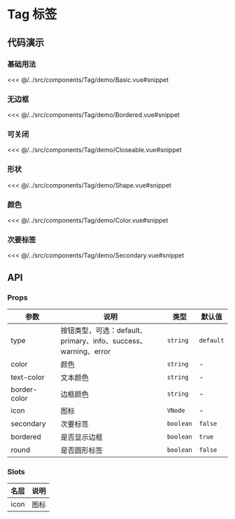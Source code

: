 # Tag 标签

## 代码演示

### 基础用法

<<< @/../src/components/Tag/demo/Basic.vue#snippet

### 无边框

<<< @/../src/components/Tag/demo/Bordered.vue#snippet

### 可关闭

<<< @/../src/components/Tag/demo/Closeable.vue#snippet

### 形状

<<< @/../src/components/Tag/demo/Shape.vue#snippet

### 颜色

<<< @/../src/components/Tag/demo/Color.vue#snippet

### 次要标签

<<< @/../src/components/Tag/demo/Secondary.vue#snippet

## API

### Props

| 参数<img width="100" /> | 说明                                                            | 类型      | 默认值    |
| ----------------------- | --------------------------------------------------------------- | --------- | --------- |
| type                    | 按钮类型，可选：default、primary、info、success、warning、error | `string`  | `default` |
| color                   | 颜色                                                            | `string`  | -         |
| text-color              | 文本颜色                                                        | `string`  | -         |
| border-color            | 边框颜色                                                        | `string`  | -         |
| icon                    | 图标                                                            | `VNode`   | -         |
| secondary               | 次要标签                                                        | `boolean` | `false`   |
| bordered                | 是否显示边框                                                    | `boolean` | `true`    |
| round                   | 是否圆形标签                                                    | `boolean` | `false`   |

### Slots

| 名层 | 说明 |
| ---- | ---- |
| icon | 图标 |
